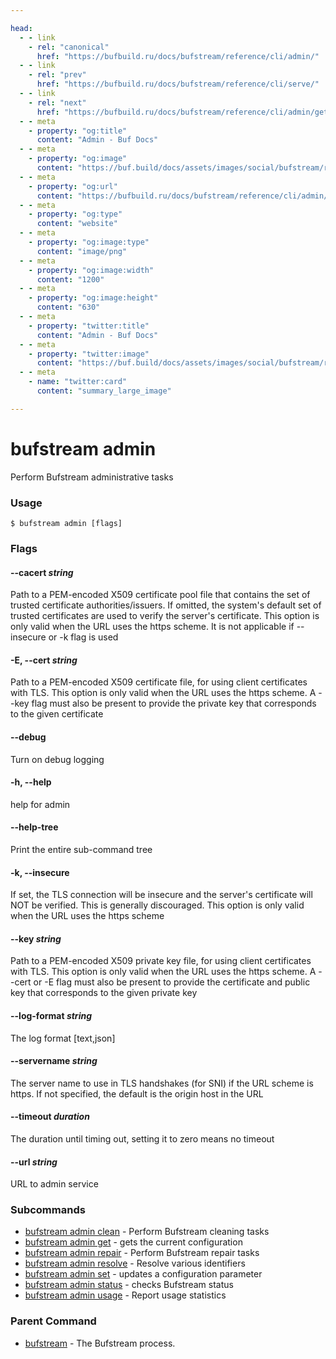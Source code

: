 ```yaml
---

head:
  - - link
    - rel: "canonical"
      href: "https://bufbuild.ru/docs/bufstream/reference/cli/admin/"
  - - link
    - rel: "prev"
      href: "https://bufbuild.ru/docs/bufstream/reference/cli/serve/"
  - - link
    - rel: "next"
      href: "https://bufbuild.ru/docs/bufstream/reference/cli/admin/get/"
  - - meta
    - property: "og:title"
      content: "Admin - Buf Docs"
  - - meta
    - property: "og:image"
      content: "https://buf.build/docs/assets/images/social/bufstream/reference/cli/admin/index.png"
  - - meta
    - property: "og:url"
      content: "https://bufbuild.ru/docs/bufstream/reference/cli/admin/"
  - - meta
    - property: "og:type"
      content: "website"
  - - meta
    - property: "og:image:type"
      content: "image/png"
  - - meta
    - property: "og:image:width"
      content: "1200"
  - - meta
    - property: "og:image:height"
      content: "630"
  - - meta
    - property: "twitter:title"
      content: "Admin - Buf Docs"
  - - meta
    - property: "twitter:image"
      content: "https://buf.build/docs/assets/images/social/bufstream/reference/cli/admin/index.png"
  - - meta
    - name: "twitter:card"
      content: "summary_large_image"

---
```


# bufstream admin

Perform Bufstream administrative tasks

### Usage

```console
$ bufstream admin [flags]
```

### Flags

#### \--cacert _string_

Path to a PEM-encoded X509 certificate pool file that contains the set of trusted certificate authorities/issuers. If omitted, the system's default set of trusted certificates are used to verify the server's certificate. This option is only valid when the URL uses the https scheme. It is not applicable if --insecure or -k flag is used

#### \-E, --cert _string_

Path to a PEM-encoded X509 certificate file, for using client certificates with TLS. This option is only valid when the URL uses the https scheme. A --key flag must also be present to provide the private key that corresponds to the given certificate

#### \--debug

Turn on debug logging

#### \-h, --help

help for admin

#### \--help-tree

Print the entire sub-command tree

#### \-k, --insecure

If set, the TLS connection will be insecure and the server's certificate will NOT be verified. This is generally discouraged. This option is only valid when the URL uses the https scheme

#### \--key _string_

Path to a PEM-encoded X509 private key file, for using client certificates with TLS. This option is only valid when the URL uses the https scheme. A --cert or -E flag must also be present to provide the certificate and public key that corresponds to the given private key

#### \--log-format _string_

The log format \[text,json\]

#### \--servername _string_

The server name to use in TLS handshakes (for SNI) if the URL scheme is https. If not specified, the default is the origin host in the URL

#### \--timeout _duration_

The duration until timing out, setting it to zero means no timeout

#### \--url _string_

URL to admin service

### Subcommands

- [bufstream admin clean](clean/) - Perform Bufstream cleaning tasks
- [bufstream admin get](get/) - gets the current configuration
- [bufstream admin repair](repair/) - Perform Bufstream repair tasks
- [bufstream admin resolve](resolve/) - Resolve various identifiers
- [bufstream admin set](set/) - updates a configuration parameter
- [bufstream admin status](status/) - checks Bufstream status
- [bufstream admin usage](usage/) - Report usage statistics

### Parent Command

- [bufstream](../) - The Bufstream process.
